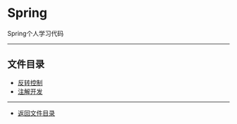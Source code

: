 # Spring

Spring个人学习代码

-----------------

## 文件目录

- [反转控制](cpucode_spring_ioc/README.md)
- [注解开发](cpucode_spring_ioc_anno/README.md)

-----------------------

- [返回文件目录](#文件目录)